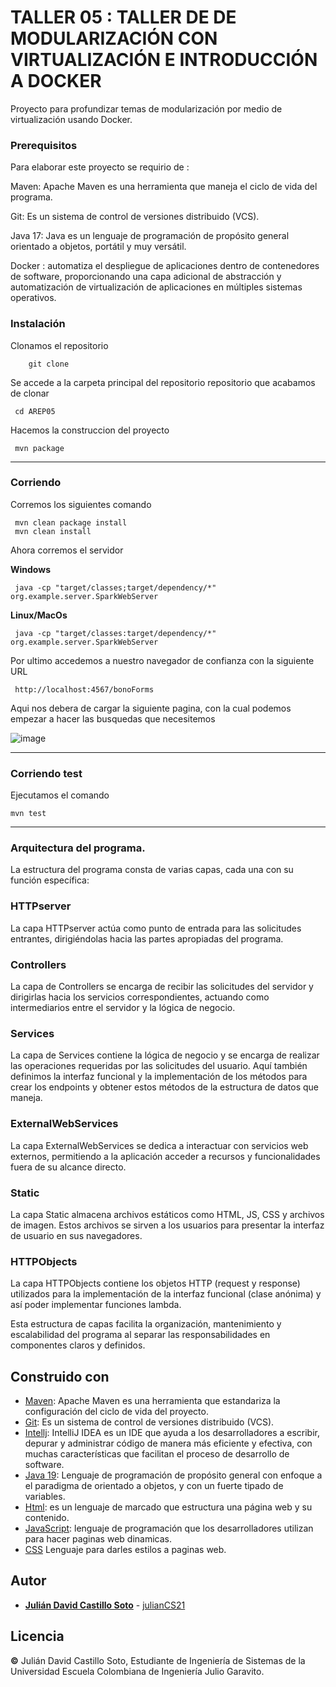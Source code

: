 # TALLER 05 : TALLER DE DE MODULARIZACIÓN CON VIRTUALIZACIÓN E INTRODUCCIÓN A DOCKER

Proyecto para profundizar temas de modularización por medio de virtualización usando Docker.

### Prerequisitos

Para elaborar este proyecto se requirio de : 


Maven: Apache Maven es una herramienta que maneja el ciclo de vida del programa.



Git: Es un sistema de control de versiones distribuido (VCS).



Java 17: Java es un lenguaje de programación de propósito general orientado a objetos, portátil y muy versátil.


Docker : automatiza el despliegue de aplicaciones dentro de contenedores de software, proporcionando una capa adicional de abstracción y automatización de virtualización de aplicaciones en múltiples sistemas operativos.



### Instalación

Clonamos el repositorio

```
    git clone 

```
Se accede a la carpeta principal del repositorio repositorio que acabamos de clonar

	 cd AREP05

Hacemos la construccion del proyecto

	 mvn package
---
### Corriendo
Corremos los siguientes comando
	
	 mvn clean package install
	 mvn clean install

Ahora corremos el servidor
	
**Windows**

	 java -cp "target/classes;target/dependency/*" org.example.server.SparkWebServer    

**Linux/MacOs**

	 java -cp "target/classes:target/dependency/*" org.example.server.SparkWebServer    

Por ultimo accedemos a nuestro navegador de confianza con la siguiente URL

	 http://localhost:4567/bonoForms

Aqui nos debera de cargar la siguiente pagina, con la cual podemos empezar a hacer las busquedas que necesitemos

![image](https://github.com/julianCS21/AREP05/assets/96396177/83973d80-690f-45e8-8973-910fe351bf32)















---
### Corriendo test

Ejecutamos el comando

	mvn test
	
---


### Arquitectura del programa.



La estructura del programa consta de varias capas, cada una con su función específica:

### HTTPserver


La capa HTTPserver actúa como punto de entrada para las solicitudes entrantes, dirigiéndolas hacia las partes apropiadas del programa.

### Controllers


La capa de Controllers se encarga de recibir las solicitudes del servidor y dirigirlas hacia los servicios correspondientes, actuando como intermediarios entre el servidor y la lógica de negocio.

### Services


La capa de Services contiene la lógica de negocio y se encarga de realizar las operaciones requeridas por las solicitudes del usuario. Aquí también definimos la interfaz funcional y la implementación de los métodos para crear los endpoints y obtener estos métodos de la estructura de datos que maneja.

### ExternalWebServices


La capa ExternalWebServices se dedica a interactuar con servicios web externos, permitiendo a la aplicación acceder a recursos y funcionalidades fuera de su alcance directo.

### Static


La capa Static almacena archivos estáticos como HTML, JS, CSS y archivos de imagen. Estos archivos se sirven a los usuarios para presentar la interfaz de usuario en sus navegadores.

### HTTPObjects


La capa HTTPObjects contiene los objetos HTTP (request y response) utilizados para la implementación de la interfaz funcional (clase anónima) y así poder implementar funciones lambda.



Esta estructura de capas facilita la organización, mantenimiento y escalabilidad del programa al separar las responsabilidades en componentes claros y definidos.





## Construido con

* [Maven](https://maven.apache.org/): Apache Maven es una herramienta que estandariza la configuración del ciclo de vida del proyecto.
* [Git](https://rometools.github.io/rome/):  Es un sistema de control de versiones distribuido (VCS).
* [Intellj](https://www.jetbrains.com/es-es/idea/): IntelliJ IDEA es un IDE que ayuda a los desarrolladores a escribir, depurar y administrar código de manera más eficiente y efectiva, con muchas características que facilitan el proceso de desarrollo de software.
* [Java 19](https://www.java.com/es/): Lenguaje de programación de propósito general con enfoque a el paradigma de orientado a objetos, y con un fuerte tipado de variables.
* [Html](https://developer.mozilla.org/es/docs/Learn/Getting_started_with_the_web/HTML_basics): es un lenguaje de marcado que estructura una página web y su contenido.
* [JavaScript](https://developer.mozilla.org/es/docs/Learn/JavaScript/First_steps/What_is_JavaScript): lenguaje de programación que los desarrolladores utilizan para hacer paginas web dinamicas.
* [CSS](https://developer.mozilla.org/es/docs/Web/CSS) Lenguaje para darles estilos a paginas web.


## Autor
* **[Julián David Castillo Soto](https://www.linkedin.com/in/julián-david-castillo-soto-118856216/)**  - [julianCS21](https://github.com/julianCS21)

## Licencia
**©** Julián David Castillo Soto, Estudiante de Ingeniería de Sistemas de la Universidad Escuela Colombiana de Ingeniería Julio Garavito.
